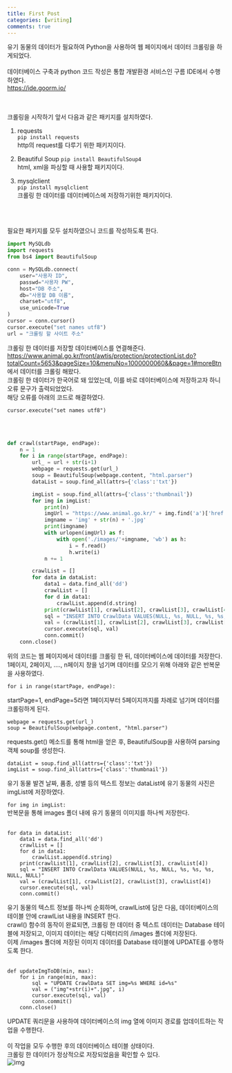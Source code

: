 ```yaml
---
title: First Post
categories: [writing]
comments: true
---
```


유기 동물의 데이터가 필요하여 Python을 사용하여 웹 페이지에서 데이터 크롤링을 하게되었다.<br>  
데이터베이스 구축과 python 코드 작성은 통합 개발환경 서비스인 구름 IDE에서 수행하였다.<br>
https://ide.goorm.io/<br>
<br><br>

크롤링을 시작하기 앞서 다음과 같은 패키지를 설치하였다.<br>
1. requests   
```pip install requests```<br>
http의 request를 다루기 위한 패키지이다.


1. Beautiful Soup
```pip install BeautifulSoup4```<br>
html, xml을 파싱할 때 사용할 패키지이다.


1. mysqlclient   
```pip install mysqlclient```<br>
크롤링 한 데이터를 데이터베이스에 저장하기위한 패키지이다.

<br><br>

필요한 패키지를 모두 설치하였으니 코드를 작성하도록 한다.

```python
import MySQLdb
import requests
from bs4 import BeautifulSoup

conn = MySQLdb.connect(
    user="사용자 ID",
    passwd="사용자 PW",
    host="DB 주소",
    db="사용할 DB 이름",
    charset="utf8",
    use_unicode=True
)
cursor = conn.cursor()
cursor.execute("set names utf8")
url = "크롤링 할 사이트 주소"
```

크롤링 한 데이터를 저장할 데이터베이스를 연결해준다.<br>
https://www.animal.go.kr/front/awtis/protection/protectionList.do?totalCount=5653&pageSize=10&menuNo=1000000060&&page=1#moreBtn 에서 데이터를 크롤링 해왔다.<br>
크롤링 한 데이터가 한국어로 돼 있었는데, 이를 바로 데이터베이스에 저장하고자 하니 오류 문구가 출력되었었다.<br>
해당 오류를 아래의 코드로 해결하였다.<br>

```cursor.execute("set names utf8")```

<br><br>

```python
def crawl(startPage, endPage):
    n = 1
    for i in range(startPage, endPage):
        url_ = url + str(i+1)
        webpage = requests.get(url_)
        soup = BeautifulSoup(webpage.content, "html.parser")
        dataList = soup.find_all(attrs={'class':'txt'})

        imgList = soup.find_all(attrs={'class':'thumbnail'})
        for img in imgList:
            print(n)
            imgUrl = "https://www.animal.go.kr/" + img.find('a')['href']
            imgname = 'img' + str(n) + '.jpg'
            print(imgname)
            with urlopen(imgUrl) as f:
                with open('./images/'+imgname, 'wb') as h:
                    i = f.read()
                    h.write(i)
            n += 1

        crawlList = []
        for data in dataList:
            data1 = data.find_all('dd')
            crawlList = []
            for d in data1:
                crawlList.append(d.string)
            print(crawlList[1], crawlList[2], crawlList[3], crawlList[4])
            sql = "INSERT INTO CrawlData VALUES(NULL, %s, NULL, %s, %s, %s, NULL, NULL)"
            val = (crawlList[1], crawlList[2], crawlList[3], crawlList[4])
            cursor.execute(sql, val)
            conn.commit()
    conn.close()
```

위의 코드는 웹 페이지에서 데이터를 크롤링 한 뒤, 데이터베이스에 데이터를 저장한다.<br>
1페이지, 2페이지, ...., n페이지 창을 넘기며 데이터를 모으기 위해 아래와 같은 반복문을 사용하였다.<br>

```for i in range(startPage, endPage):```   

startPage=1, endPage=5라면 1페이지부터 5페이지까지를 차례로 넘기며 데이터를 크롤링하게 된다.<br>

```
webpage = requests.get(url_)
soup = BeautifulSoup(webpage.content, "html.parser")

```   

requests.get() 메소드를 통해 html을 얻은 후, BeautifulSoup을 사용하여 parsing 객체 soup를 생성한다.<br>

```
dataList = soup.find_all(attrs={'class':'txt'})
imgList = soup.find_all(attrs={'class':'thumbnail'})

```

유기 동물 발견 날짜, 품종, 성별 등의 텍스트 정보는 dataList에 유기 동물의 사진은 imgList에 저장하였다.<br>

```for img in imgList:```<br>
반복문을 통해 images 폴더 내에 유기 동물의 이미지를 하나씩 저장한다.<br>
<br>

```
for data in dataList:
    data1 = data.find_all('dd')
    crawlList = []
    for d in data1:
        crawlList.append(d.string)
    print(crawlList[1], crawlList[2], crawlList[3], crawlList[4])
    sql = "INSERT INTO CrawlData VALUES(NULL, %s, NULL, %s, %s, %s, NULL, NULL)"
    val = (crawlList[1], crawlList[2], crawlList[3], crawlList[4])
    cursor.execute(sql, val)
    conn.commit()

  ```

유기 동물의 텍스트 정보를 하나씩 순회하며, crawlList에 담은 다음, 데이터베이스의 테이블 안에 crawlList 내용을 INSERT 한다.<br>
crawl() 함수의 동작이 완료되면, 크롤링 한 데이터 중 텍스트 데이터는 Database 테이블에 저장되고, 이미지 데이터는 해당 디렉터리의 /images 폴더에 저장된다.<br>
이제 /images 폴더에 저장된 이미지 데이터를 Database 테이블에 UPDATE를 수행하도록 한다.<br>
<br>
```
def updateImgToDB(min, max):
    for i in range(min, max):
        sql = "UPDATE CrawlData SET img=%s WHERE id=%s"
        val = ("img"+str(i)+".jpg", i)
        cursor.execute(sql, val)
        conn.commit()    
    conn.close()

```

UPDATE 쿼리문을 사용하여 데이터베이스의 img 열에 이미지 경로를 업데이트하는 작업을 수행한다.<br>
<br>
이 작업을 모두 수행한 후의 데이터베이스 테이블 상태이다.<br>
크롤링 한 데이터가 정상적으로 저장되었음을 확인할 수 있다.<br>
![img](../assets/img/table.png) 